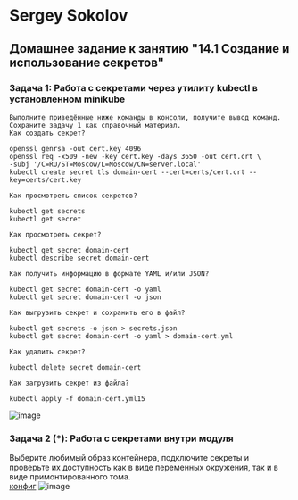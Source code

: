 # Sergey Sokolov
## Домашнее задание к занятию "14.1 Создание и использование секретов"
### Задача 1: Работа с секретами через утилиту kubectl в установленном minikube
```
Выполните приведённые ниже команды в консоли, получите вывод команд. Сохраните задачу 1 как справочный материал.
Как создать секрет?

openssl genrsa -out cert.key 4096
openssl req -x509 -new -key cert.key -days 3650 -out cert.crt \
-subj '/C=RU/ST=Moscow/L=Moscow/CN=server.local'
kubectl create secret tls domain-cert --cert=certs/cert.crt --key=certs/cert.key

Как просмотреть список секретов?

kubectl get secrets
kubectl get secret

Как просмотреть секрет?

kubectl get secret domain-cert
kubectl describe secret domain-cert

Как получить информацию в формате YAML и/или JSON?

kubectl get secret domain-cert -o yaml
kubectl get secret domain-cert -o json

Как выгрузить секрет и сохранить его в файл?

kubectl get secrets -o json > secrets.json
kubectl get secret domain-cert -o yaml > domain-cert.yml

Как удалить секрет?

kubectl delete secret domain-cert

Как загрузить секрет из файла?

kubectl apply -f domain-cert.yml15  
```
![image](https://user-images.githubusercontent.com/93119897/207642986-9e7c3bcc-f5ce-4023-a0f5-0d14b093732b.png)
### Задача 2 (*): Работа с секретами внутри модуля
Выберите любимый образ контейнера, подключите секреты и проверьте их доступность как в виде переменных окружения, так и в виде примонтированного тома.  
[конфиг](https://github.com/SSergeyA/devops-netology/blob/main/Kubernetes/15/multiool.yml)
![image](https://user-images.githubusercontent.com/93119897/207643339-307056c4-0177-4641-99d5-52bca9522503.png)
